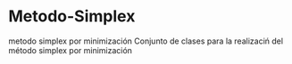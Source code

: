 # Metodo-Simplex
metodo simplex por minimización
Conjunto de clases para la realizaciń del método simplex por minimización
